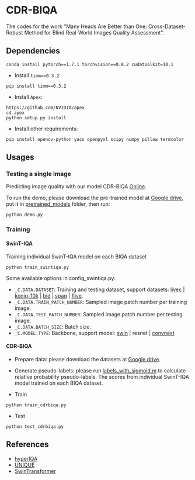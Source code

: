 # CDR-BIQA
The codes for the work "Many Heads Are Better than One: Cross-Dataset-Robust Method for Blind Real-World Images Quality Assessment".

## Dependencies

```
conda install pytorch==1.7.1 torchvision==0.8.2 cudatoolkit=10.1
```

- Install `timm==0.3.2`:

```
pip install timm==0.3.2
```

- Install `Apex`:

```
https://github.com/NVIDIA/apex
cd apex
python setup.py install
```

- Install other requirements:

```
pip install opencv-python yacs openpyxl scipy numpy pillow termcolor
```


## Usages

### Testing a single image

Predicting image quality with our model CDR-BIQA [Online](http://online-ip.xyz).

To run the demo, please download the pre-trained model at [Google drive](https://drive.google.com/file/d/1g75-Wf7F21l5dfU3WTVo2PJAyiwZuXSZ/view?usp=sharing), put it in [pretrained_models](pretrained_models) folder, then run:

```
python demo.py
```

### Training
#### SwinT-IQA
Training individual SwinT-IQA model on each BIQA dataset

```
python train_swintiqa.py
```

Some available options in config_swintiqa.py:
* `_C.DATA.DATASET`: Training and testing dataset, support datasets: [livec](https://live.ece.utexas.edu/research/ChallengeDB/index.html) | [koniq-10k](http://database.mmsp-kn.de/koniq-10k-database.html) | [bid](https://drive.google.com/drive/folders/1Qmtp-Fo1iiQiyf-9uRUpO-YAAM0mcIey) | [spaq](https://github.com/h4nwei/SPAQ) | [flive](https://github.com/baidut/paq2piq).
* `_C.DATA.TRAIN_PATCH_NUMBER`: Sampled image patch number per training image.
* `_C.DATA.TEST_PATCH_NUMBER`: Sampled image patch number per testing image.
* `_C.DATA.BATCH_SIZE`: Batch size.
* `_C.MODEL.TYPE`: Backbone, support model: [swin](https://github.com/microsoft/Swin-Transformer) | resnet | [convnext](https://github.com/facebookresearch/ConvNeXt)

#### CDR-BIQA
- Prepare data: please download the datasets at [Google drive](https://drive.google.com/drive/folders/18qnWf7NEDokkfeBkCXoxttFZMp9Tfa5l?usp=sharing).
- Generate pseudo-labels: please run [labels_with_sigmoid.m](data\generate_pseudolabels) to calculate relative probability pseudo-labels. The scores from individual SwinT-IQA model trained on each BIQA dataset.

- Train
```
python train_cdrbiqa.py
```
- Test
```
python test_cdrbiqa.py
```
## References
* [hyperIQA](https://github.com/SSL92/hyperIQA)
* [UNIQUE](https://github.com/zwx8981/UNIQUE)
* [SwinTransformer](https://github.com/microsoft/Swin-Transformer)


